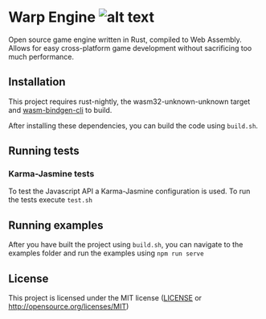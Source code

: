 # Warp Engine ![alt text](https://travis-ci.com/TheOZoneBE/Warp-Engine.svg?branch=development)

Open source game engine written in Rust, compiled to Web Assembly. Allows for easy cross-platform game development without sacrificing too much performance. 

## Installation
This project requires rust-nightly, the wasm32-unknown-unknown target and [wasm-bindgen-cli](https://github.com/rustwasm/wasm-bindgen) to build.

After installing these dependencies, you can build the code using `build.sh`.

## Running tests
### Karma-Jasmine tests
To test the Javascript API a Karma-Jasmine configuration is used. To run the tests execute `test.sh`

## Running examples
After you have built the project using `build.sh`, you can navigate to the examples folder and run the examples using `npm run serve`

## License
This project is licensed under the MIT license ([LICENSE](LICENSE) or http://opensource.org/licenses/MIT)